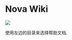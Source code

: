 # Nova Wiki

![](https://p0.meituan.net/dpplatform/97d32fda82acde8d7144d4fd843863411777805.png)

使用左边的目录来选择帮助文档.